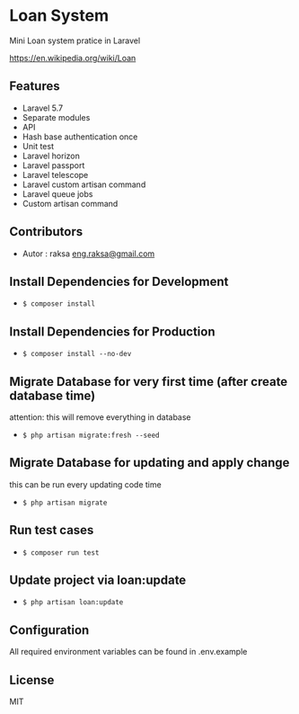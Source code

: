 # Loan System

Mini Loan system pratice in Laravel

https://en.wikipedia.org/wiki/Loan

## Features

* Laravel 5.7
* Separate modules
* API
* Hash base authentication once
* Unit test
* Laravel horizon
* Laravel passport
* Laravel telescope
* Laravel custom artisan command
* Laravel queue jobs
* Custom artisan command

## Contributors

* Autor : raksa <eng.raksa@gmail.com>

## Install Dependencies for Development
* `$ composer install`

## Install Dependencies for Production
* `$ composer install --no-dev`

## Migrate Database for very first time (after create database time)
attention: this will remove everything in database
* `$ php artisan migrate:fresh --seed`

## Migrate Database for updating and apply change
this can be run every updating code time
* `$ php artisan migrate`

## Run test cases
* `$ composer run test`

## Update project via loan:update
* `$ php artisan loan:update`

## Configuration

All required environment variables can be found in .env.example

## License

MIT
